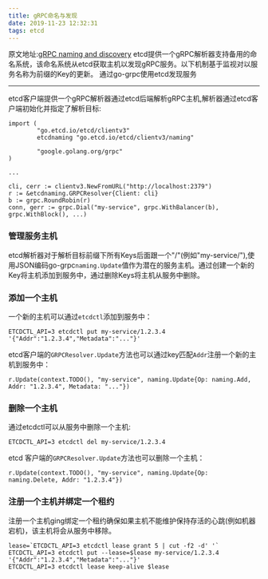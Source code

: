 ```yaml
---
title: gRPC命名与发现
date: 2019-11-23 12:32:31
tags: etcd
---
```

原文地址:[gRPC naming and discovery](https://github.com/etcd-io/etcd/blob/master/Documentation/dev-guide/grpc_naming.md)
etcd提供一个gRPC解析器支持备用的命名系统，该命名系统从etcd获取主机以发现gRPC服务。以下机制基于监视对以服务名称为前缀的Key的更新。
通过go-grpc使用etcd发现服务

* * *
etcd客户端提供一个gRPC解析器通过etcd后端解析gRPC主机,解析器通过etcd客户端初始化并指定了解析目标:
```
import (
        "go.etcd.io/etcd/clientv3"
        etcdnaming "go.etcd.io/etcd/clientv3/naming"

        "google.golang.org/grpc"
)

...

cli, cerr := clientv3.NewFromURL("http://localhost:2379")
r := &etcdnaming.GRPCResolver{Client: cli}
b := grpc.RoundRobin(r)
conn, gerr := grpc.Dial("my-service", grpc.WithBalancer(b), grpc.WithBlock(), ...)
```
### 管理服务主机
etcd解析器对于解析目标前缀下所有Keys后面跟一个"/"(例如"my-service/"),使用JSON编码go-grpc`naming.Update`值作为潜在的服务主机。通过创建一个新的Key将主机添加到服务中，通过删除Keys将主机从服务中删除。
### 添加一个主机
一个新的主机可以通过`etcdctl`添加到服务中：
```
ETCDCTL_API=3 etcdctl put my-service/1.2.3.4 '{"Addr":"1.2.3.4","Metadata":"..."}'
```
etcd客户端的`GRPCResolver.Update`方法也可以通过key匹配`Addr`注册一个新的主机到服务中：
```
r.Update(context.TODO(), "my-service", naming.Update{Op: naming.Add, Addr: "1.2.3.4", Metadata: "..."})
```
### 删除一个主机
通过etcdctl可以从服务中删除一个主机:
```
ETCDCTL_API=3 etcdctl del my-service/1.2.3.4
```
etcd 客户端的`GRPCResolver.Update`方法也可以删除一个主机：
```
r.Update(context.TODO(), "my-service", naming.Update{Op: naming.Delete, Addr: "1.2.3.4"})
```
### 注册一个主机并绑定一个租约
注册一个主机ging绑定一个租约确保如果主机不能维护保持存活的心跳(例如机器宕机)，该主机将会从服务中移除。
```
lease=`ETCDCTL_API=3 etcdctl lease grant 5 | cut -f2 -d' '`
ETCDCTL_API=3 etcdctl put --lease=$lease my-service/1.2.3.4 '{"Addr":"1.2.3.4","Metadata":"..."}'
ETCDCTL_API=3 etcdctl lease keep-alive $lease
```